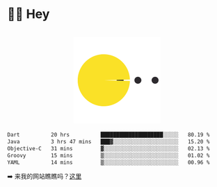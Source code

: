 
# 👋🏻 Hey
<div align="center">
	<br>
	<img src="https://raw.githubusercontent.com/Aniket965/Aniket965/master/pacman.svg?sanitize=true" width="200" height="200">
	<br>
</div>

<!--START_SECTION:waka-->
```text
Dart          20 hrs          ████████████████████░░░░░   80.19 % 
Java          3 hrs 47 mins   ███▓░░░░░░░░░░░░░░░░░░░░░   15.20 % 
Objective-C   31 mins         ▓░░░░░░░░░░░░░░░░░░░░░░░░   02.13 % 
Groovy        15 mins         ▒░░░░░░░░░░░░░░░░░░░░░░░░   01.02 % 
YAML          14 mins         ▒░░░░░░░░░░░░░░░░░░░░░░░░   00.96 % 
```
<!--END_SECTION:waka-->

 ➡️  来我的网站瞧瞧吗？[这里](https://www.shaolongfei.com)

